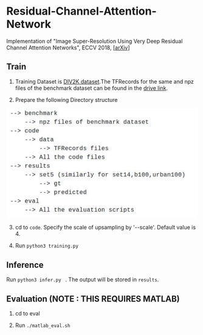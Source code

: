 # Residual-Channel-Attention-Network
Implementation of "Image Super-Resolution Using Very Deep Residual Channel Attention Networks", ECCV 2018, [[arXiv]](https://arxiv.org/abs/1807.02758) 

## Train
1. Training Dataset is [DIV2K dataset](https://data.vision.ee.ethz.ch/cvl/DIV2K/).The TFRecords for the same and npz files of the benchmark dataset can be found in the [drive link]().

2. Prepare the following Directory structure

![Directory_Tree](Figs/directory_tree.jpg)

3. cd to `code`. Specify the scale of upsampling by '--scale'. Default value is 4. 

4. Run ```python3 training.py ``` 

## Inference
Run ```python3 infer.py ``` . The output will be stored in `results`.

## Evaluation (NOTE : THIS REQUIRES MATLAB)
1. cd to eval

2. Run `./matlab_eval.sh`
